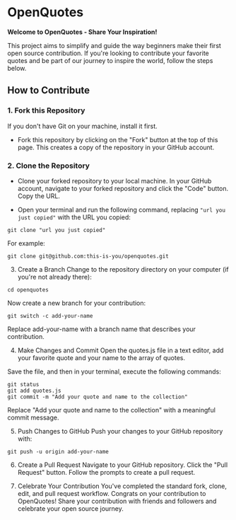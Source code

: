 # OpenQuotes

**Welcome to OpenQuotes - Share Your Inspiration!**

This project aims to simplify and guide the way beginners make their first open source contribution. If you're looking to contribute your favorite quotes and be part of our journey to inspire the world, follow the steps below.

## How to Contribute

### 1. Fork this Repository

If you don't have Git on your machine, install it first.

- Fork this repository by clicking on the "Fork" button at the top of this page. This creates a copy of the repository in your GitHub account.

### 2. Clone the Repository

- Clone your forked repository to your local machine. In your GitHub account, navigate to your forked repository and click the "Code" button. Copy the URL.

- Open your terminal and run the following command, replacing `"url you just copied"` with the URL you copied:

```shell
git clone "url you just copied"
```
For example:

```shell
git clone git@github.com:this-is-you/openquotes.git
```
3. Create a Branch
Change to the repository directory on your computer (if you're not already there):

```shell
cd openquotes
```
Now create a new branch for your contribution:

```shell
git switch -c add-your-name
```

Replace add-your-name with a branch name that describes your contribution.

4. Make Changes and Commit
Open the quotes.js file in a text editor, add your favorite quote and your name to the array of quotes.

Save the file, and then in your terminal, execute the following commands:

```shell
git status
git add quotes.js
git commit -m "Add your quote and name to the collection"
```
Replace "Add your quote and name to the collection" with a meaningful commit message.

5. Push Changes to GitHub
Push your changes to your GitHub repository with:

```shell
git push -u origin add-your-name
```

6. Create a Pull Request
Navigate to your GitHub repository.
Click the "Pull Request" button.
Follow the prompts to create a pull request.

7. Celebrate Your Contribution
You've completed the standard fork, clone, edit, and pull request workflow. Congrats on your contribution to OpenQuotes! Share your contribution with friends and followers and celebrate your open source journey.


